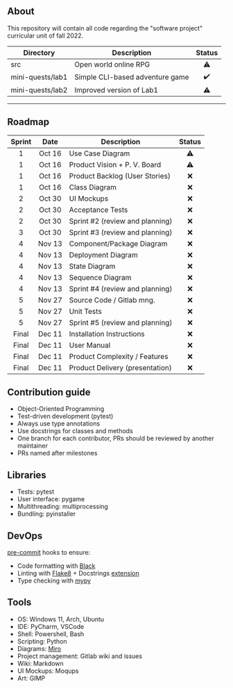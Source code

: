 ## About

This repository will contain all code regarding the "software project" curricular unit of fall 2022.


| Directory        | Description                     |        Status        |
|------------------|---------------------------------|:--------------------:|
| src              | Open world online RPG           |      :warning:       |
| mini-quests/lab1 | Simple CLI-based adventure game |  :heavy_check_mark:  |
| mini-quests/lab2 | Improved version of Lab1        |      :warning:       |

---

## Roadmap

| Sprint |  Date  | Description                     |        Status        |
|:------:|:------:|---------------------------------|:--------------------:|
|   1    | Oct 16 | Use Case Diagram                |      :warning:       |
|   1    | Oct 16 | Product Vision + P. V. Board    |      :warning:       |
|   1    | Oct 16 | Product Backlog (User Stories)  |         :x:          |
|   1    | Oct 16 | Class Diagram                   |         :x:          |
|   2    | Oct 30 | UI Mockups                      |         :x:          |
|   2    | Oct 30 | Acceptance Tests                |         :x:          |
|   2    | Oct 30 | Sprint #2 (review and planning) |         :x:          |
|   3    | Oct 30 | Sprint #3 (review and planning) |         :x:          |
|   4    | Nov 13 | Component/Package Diagram       |         :x:          |
|   4    | Nov 13 | Deployment Diagram              |         :x:          |
|   4    | Nov 13 | State Diagram                   |         :x:          |
|   4    | Nov 13 | Sequence Diagram                |         :x:          |
|   4    | Nov 13 | Sprint #4 (review and planning) |         :x:          |
|   5    | Nov 27 | Source Code / Gitlab mng.       |         :x:          |
|   5    | Nov 27 | Unit Tests                      |         :x:          |
|   5    | Nov 27 | Sprint #5 (review and planning) |         :x:          |
| Final  | Dec 11 | Installation Instructions       |         :x:          |
| Final  | Dec 11 | User Manual                     |         :x:          |
| Final  | Dec 11 | Product Complexity / Features   |         :x:          |
| Final  | Dec 11 | Product Delivery (presentation) |         :x:          |

## Contribution guide
 - Object-Oriented Programming
 - Test-driven development (pytest)
 - Always use type annotations
 - Use docstrings for classes and methods
 - One branch for each contributor, PRs should be reviewed by another maintainer
 - PRs named after milestones

## Libraries
 - Tests: pytest
 - User interface: pygame
 - Multithreading: multiprocessing
 - Bundling: pyinstaller

## DevOps
[pre-commit](https://pre-commit.com/) hooks to ensure:
 - Code formatting with [Black](https://github.com/python/black)
 - Linting with [Flake8](http://flake8.pycqa.org/en/latest/) + Docstrings [extension](https://pypi.org/project/flake8-docstrings/)
 - Type checking with [mypy](http://mypy-lang.org/)

## Tools
 - OS: Windows 11, Arch, Ubuntu
 - IDE: PyCharm, VSCode
 - Shell: Powershell, Bash
 - Scripting: Python
 - Diagrams: [Miro](https://miro.com/)
 - Project management: Gitlab wiki and issues
 - Wiki: Markdown
 - UI Mockups: Moqups
 - Art: GIMP
